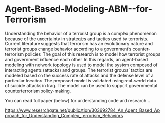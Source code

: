 # Agent-Based-Modeling-ABM--for-Terrorism
Understanding the behavior of a terrorist group is a complex phenomenon because of the uncertainty in strategies and tactics used by terrorists. Current literature suggests that terrorism has an evolutionary nature and terrorist groups change behavior according to a government’s counter-terrorism policies. The goal of this research is to model how terrorist groups and government influence each other. In this regards, an agent-based modeling with network topology is used to model the system composed of interacting agents (attacks) and groups. The terrorist groups’ tactics are modeled based on the success rate of attacks and the defense level of a particular location. The proposed model is validated using real-world data of suicide attacks in Iraq. The model can be used to support governmental counterterrorism policy-making.

You can read full paper (below) for understanding code and research...

https://www.researchgate.net/publication/303692784_An_Agent_Based_Approach_for_Understanding_Complex_Terrorism_Behaviors



